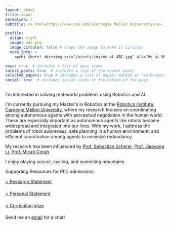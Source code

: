 ```yaml
---
layout: about
title: about
permalink: /
subtitle: <a href=https://www.cmu.edu/>Carnegie Mellon University</a>. <a href=https://www.google.com/maps/place/Pittsburgh,+PA/@40.431251,-80.1456465,11z/data=!3m1!4b1!4m6!3m5!1s0x8834f16f48068503:0x8df915a15aa21b34!8m2!3d40.4406248!4d-79.9958864!16zL20vMDY4cDI?entry=ttu>Pittsburgh</a>. <br> (Seeking PhD position)

profile:
  align: right
  image: adi.png
  image_circular: false # crops the image to make it circular
  more_info: >
    <p>Hi there! <br><img src="/assets/img/me_at_ABC.jpg" alt="Me at Mt. Annapurna Base" style="width:75%;"> <br><small>(Me at Mt. Annapurna Base)</small></p>

news: true  # includes a list of news items
latest_posts: true  # includes a list of the newest posts
selected_papers: true # includes a list of papers marked as "selected={true}"
social: true  # includes social icons at the bottom of the page
---
```


I'm interested in solving real-world problems using Robotics and AI.  

I'm currently pursuing my Master's in Robotics at the [Robotics Institute, Carnegie Mellon University](https://www.ri.cmu.edu/), where my research focuses on coordinating among autonomous agents with perceptual negotiation in the human world. These are especially important as autonomous agents like robots become widespread and integrated into our lives. With my work, I address the problems of robot awareness, safe planning in a human environment, and efficient coordination among agents to minimize redundancy.

My research has been influenced by [Prof. Sebastian Scherer](https://theairlab.org/team/sebastian/), [Prof. Jiaoyang Li](https://jiaoyangli.me/), [Prof. Micah Corah](https://www.micahcorah.com/). 

I enjoy playing soccer, cycling, and summiting mountains. 

Supporting Resources for PhD admissions: 

[⭐ Research Statement](/assets/pdf/Research_Statement.pdf)

[⭐ Personal Statement](/assets/pdf/Personal_Statement.pdf)

[⭐ Curriculum vitae](/assets/pdf/adityarauniyar.pdf)

Send me an [email](mailto:rauniyar@cmu.edu) for a chat! 

<!-- Write your biography here. Tell the world about yourself. Link to your favorite [subreddit](http://reddit.com). You can put a picture in, too. The code is already in, just name your picture `prof_pic.jpg` and put it in the `img/` folder.

Put your address / P.O. box / other info right below your picture. You can also disable any of these elements by editing `profile` property of the YAML header of your `_pages/about.md`. Edit `_bibliography/papers.bib` and Jekyll will render your [publications page](/al-folio/publications/) automatically.

Link to your social media connections, too. This theme is set up to use [Font Awesome icons](https://fontawesome.com/) and [Academicons](https://jpswalsh.github.io/academicons/), like the ones below. Add your Facebook, Twitter, LinkedIn, Google Scholar, or just disable all of them. -->
